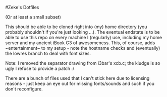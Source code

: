 #Zeke's Dotfiles

(Or at least a small subset)

This should be able to be cloned right into (my) home directory (you probably shouldn't if you're just looking ...).  The eventual endstate is to be able to use this repo on every machine I (regularly) use, including my home server and my ancient iBook G3 of awesomeness.  This, of course, adds ~entertainment~ to my setup - note the hostname checks and (eventually) the lowres branch to deal with font sizes.

Note: I removed the separator drawing from i3bar's xcb.c; the kludge is so ugly I refuse to provide a patch :/

There are a bunch of files used that I can't stick here due to licensing reasons - just keep an eye out for missing fonts/sounds and such if you don't reconfigure.